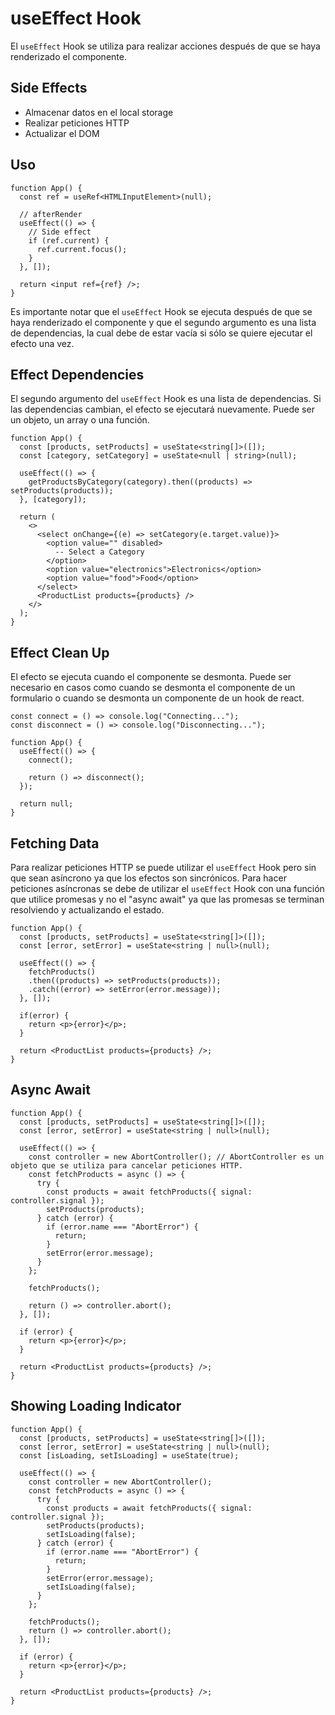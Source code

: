 # useEffect Hook

El `useEffect` Hook se utiliza para realizar acciones después de que se haya renderizado el componente.

## Side Effects

- Almacenar datos en el local storage
- Realizar peticiones HTTP
- Actualizar el DOM

## Uso

```tsx
function App() {
  const ref = useRef<HTMLInputElement>(null);

  // afterRender
  useEffect(() => {
    // Side effect
    if (ref.current) {
      ref.current.focus();
    }
  }, []);

  return <input ref={ref} />;
}
```

Es importante notar que el `useEffect` Hook se ejecuta después de que se haya renderizado el componente y que el segundo argumento es una lista de dependencias, la cual debe de estar vacía si sólo se quiere ejecutar el efecto una vez.

## Effect Dependencies

El segundo argumento del `useEffect` Hook es una lista de dependencias. Si las dependencias cambian, el efecto se ejecutará nuevamente. Puede ser un objeto, un array o una función.

```tsx
function App() {
  const [products, setProducts] = useState<string[]>([]);
  const [category, setCategory] = useState<null | string>(null);

  useEffect(() => {
    getProductsByCategory(category).then((products) => setProducts(products));
  }, [category]);

  return (
    <>
      <select onChange={(e) => setCategory(e.target.value)}>
        <option value="" disabled>
          -- Select a Category
        </option>
        <option value="electronics">Electronics</option>
        <option value="food">Food</option>
      </select>
      <ProductList products={products} />
    </>
  );
}
```

## Effect Clean Up

El efecto se ejecuta cuando el componente se desmonta. Puede ser necesario en casos como cuando se desmonta el componente de un formulario o cuando se desmonta un componente de un hook de react.

```tsx
const connect = () => console.log("Connecting...");
const disconnect = () => console.log("Disconnecting...");

function App() {
  useEffect(() => {
    connect();

    return () => disconnect();
  });

  return null;
}
```

## Fetching Data

Para realizar peticiones HTTP se puede utilizar el `useEffect` Hook pero sin que sean asíncrono ya que los efectos son sincrónicos. Para hacer peticiones asíncronas se debe de utilizar el `useEffect` Hook con una función que utilice promesas y no el "async await" ya que las promesas se terminan resolviendo y actualizando el estado.

```tsx
function App() {
  const [products, setProducts] = useState<string[]>([]);
  const [error, setError] = useState<string | null>(null);

  useEffect(() => {
    fetchProducts()
    .then((products) => setProducts(products));
    .catch((error) => setError(error.message));
  }, []);

  if(error) {
    return <p>{error}</p>;
  }

  return <ProductList products={products} />;
}
```

## Async Await

```tsx
function App() {
  const [products, setProducts] = useState<string[]>([]);
  const [error, setError] = useState<string | null>(null);

  useEffect(() => {
    const controller = new AbortController(); // AbortController es un objeto que se utiliza para cancelar peticiones HTTP.
    const fetchProducts = async () => {
      try {
        const products = await fetchProducts({ signal: controller.signal });
        setProducts(products);
      } catch (error) {
        if (error.name === "AbortError") {
          return;
        }
        setError(error.message);
      }
    };

    fetchProducts();

    return () => controller.abort();
  }, []);

  if (error) {
    return <p>{error}</p>;
  }

  return <ProductList products={products} />;
}
```

## Showing Loading Indicator

```tsx
function App() {
  const [products, setProducts] = useState<string[]>([]);
  const [error, setError] = useState<string | null>(null);
  const [isLoading, setIsLoading] = useState(true);

  useEffect(() => {
    const controller = new AbortController();
    const fetchProducts = async () => {
      try {
        const products = await fetchProducts({ signal: controller.signal });
        setProducts(products);
        setIsLoading(false);
      } catch (error) {
        if (error.name === "AbortError") {
          return;
        }
        setError(error.message);
        setIsLoading(false);
      }
    };

    fetchProducts();
    return () => controller.abort();
  }, []);

  if (error) {
    return <p>{error}</p>;
  }

  return <ProductList products={products} />;
}
```
